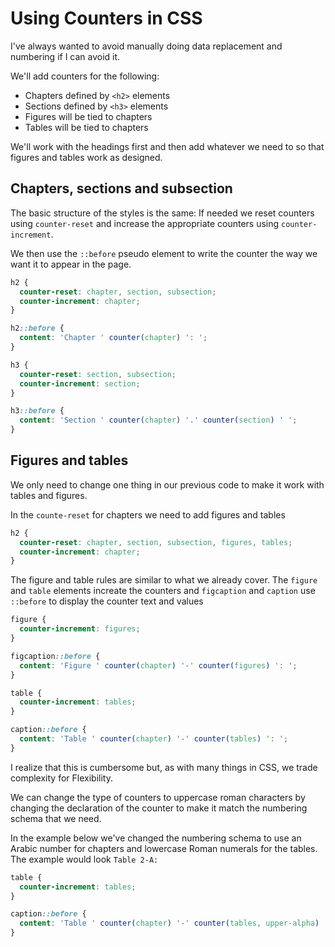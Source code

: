 # Using Counters in CSS

I've always wanted to avoid manually doing data replacement and numbering if I can avoid it.

We'll add counters for the following:

* Chapters defined by `<h2>` elements
* Sections defined by `<h3>` elements
* Figures will be tied to chapters
* Tables will be tied to chapters

We'll work with the headings first and then add whatever we need to so that figures and tables work as designed.

## Chapters, sections and subsection

The basic structure of the styles is the same: If needed we reset counters using `counter-reset` and increase the appropriate counters using `counter-increment`.

We then use the `::before` pseudo element to write the counter the way we want it to appear in the page.

```css
h2 {
  counter-reset: chapter, section, subsection;
  counter-increment: chapter;
}

h2::before {
  content: 'Chapter ' counter(chapter) ': ';
}

h3 {
  counter-reset: section, subsection;
  counter-increment: section;
}

h3::before {
  content: 'Section ' counter(chapter) '.' counter(section) ' ';
}
```

## Figures and tables

We only need to change one thing in our previous code to make it work with tables and figures.

In the `counte-reset` for chapters we need to add figures and tables

```css
h2 {
  counter-reset: chapter, section, subsection, figures, tables;
  counter-increment: chapter;
}
```

The figure and table rules are similar to what we already cover. The `figure` and `table` elements increate the counters and `figcaption` and `caption` use `::before` to display the counter text and values

```css
figure {
  counter-increment: figures;
}

figcaption::before {
  content: 'Figure ' counter(chapter) '-' counter(figures) ': ';
}

table {
  counter-increment: tables;
}

caption::before {
  content: 'Table ' counter(chapter) '-' counter(tables) ': ';
}
```

I realize that this is cumbersome but, as with many things in CSS, we trade complexity for Flexibility.

We can change the type of counters to uppercase roman characters by changing the declaration of the counter to make it match the numbering schema that we need.

In the example below we've changed the numbering schema to use an Arabic number for chapters and lowercase Roman numerals for the tables. The example would look `Table 2-A:`

```css
table {
  counter-increment: tables;
}

caption::before {
  content: 'Table ' counter(chapter) '-' counter(tables, upper-alpha) ': ';
}
```
